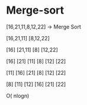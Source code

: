 # Merge-sort

[16,21,11,8,12,22] -> Merge Sort

[16,21,11]      [8,12,22]

[16]   [21,11]      [8]  [12,22]

[16]  [21]  [11]      [8]  [12]  [22]

[11]  [16]  [21]       [8]  [12]  [22]

[8]  [11]  [12]  [16]  [21]  [22]


O( nlogn)

